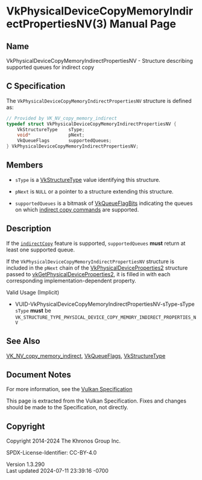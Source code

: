 # VkPhysicalDeviceCopyMemoryIndirectPropertiesNV(3) Manual Page

## Name

VkPhysicalDeviceCopyMemoryIndirectPropertiesNV - Structure describing
supported queues for indirect copy



## <a href="#_c_specification" class="anchor"></a>C Specification

The `VkPhysicalDeviceCopyMemoryIndirectPropertiesNV` structure is
defined as:

``` c
// Provided by VK_NV_copy_memory_indirect
typedef struct VkPhysicalDeviceCopyMemoryIndirectPropertiesNV {
    VkStructureType    sType;
    void*              pNext;
    VkQueueFlags       supportedQueues;
} VkPhysicalDeviceCopyMemoryIndirectPropertiesNV;
```

## <a href="#_members" class="anchor"></a>Members

- `sType` is a [VkStructureType](https://registry.khronos.org/vulkan/specs/1.3-extensions/man/html/VkStructureType.html) value identifying
  this structure.

- `pNext` is `NULL` or a pointer to a structure extending this
  structure.

- `supportedQueues` is a bitmask of
  [VkQueueFlagBits](https://registry.khronos.org/vulkan/specs/1.3-extensions/man/html/VkQueueFlagBits.html) indicating the queues on which
  <a
  href="https://registry.khronos.org/vulkan/specs/1.3-extensions/html/vkspec.html#indirect-copies"
  target="_blank" rel="noopener">indirect copy commands</a> are
  supported.

## <a href="#_description" class="anchor"></a>Description

If the <a
href="https://registry.khronos.org/vulkan/specs/1.3-extensions/html/vkspec.html#features-indirectCopy"
target="_blank" rel="noopener"><code>indirectCopy</code></a> feature is
supported, `supportedQueues` **must** return at least one supported
queue.

If the `VkPhysicalDeviceCopyMemoryIndirectPropertiesNV` structure is
included in the `pNext` chain of the
[VkPhysicalDeviceProperties2](https://registry.khronos.org/vulkan/specs/1.3-extensions/man/html/VkPhysicalDeviceProperties2.html)
structure passed to
[vkGetPhysicalDeviceProperties2](https://registry.khronos.org/vulkan/specs/1.3-extensions/man/html/vkGetPhysicalDeviceProperties2.html),
it is filled in with each corresponding implementation-dependent
property.

Valid Usage (Implicit)

- <a
  href="#VUID-VkPhysicalDeviceCopyMemoryIndirectPropertiesNV-sType-sType"
  id="VUID-VkPhysicalDeviceCopyMemoryIndirectPropertiesNV-sType-sType"></a>
  VUID-VkPhysicalDeviceCopyMemoryIndirectPropertiesNV-sType-sType  
  `sType` **must** be
  `VK_STRUCTURE_TYPE_PHYSICAL_DEVICE_COPY_MEMORY_INDIRECT_PROPERTIES_NV`

## <a href="#_see_also" class="anchor"></a>See Also

[VK_NV_copy_memory_indirect](https://registry.khronos.org/vulkan/specs/1.3-extensions/man/html/VK_NV_copy_memory_indirect.html),
[VkQueueFlags](https://registry.khronos.org/vulkan/specs/1.3-extensions/man/html/VkQueueFlags.html),
[VkStructureType](https://registry.khronos.org/vulkan/specs/1.3-extensions/man/html/VkStructureType.html)

## <a href="#_document_notes" class="anchor"></a>Document Notes

For more information, see the <a
href="https://registry.khronos.org/vulkan/specs/1.3-extensions/html/vkspec.html#VkPhysicalDeviceCopyMemoryIndirectPropertiesNV"
target="_blank" rel="noopener">Vulkan Specification</a>

This page is extracted from the Vulkan Specification. Fixes and changes
should be made to the Specification, not directly.

## <a href="#_copyright" class="anchor"></a>Copyright

Copyright 2014-2024 The Khronos Group Inc.

SPDX-License-Identifier: CC-BY-4.0

Version 1.3.290  
Last updated 2024-07-11 23:39:16 -0700
